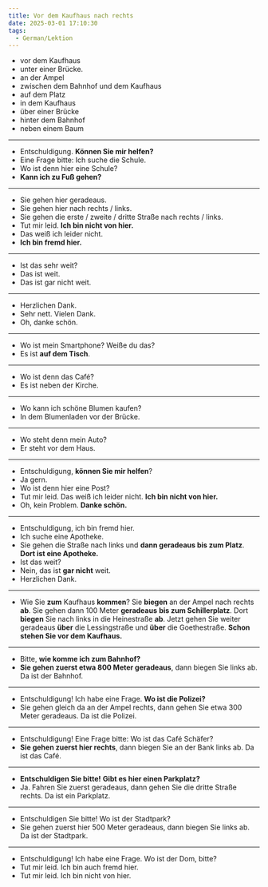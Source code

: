 ```yaml
---
title: Vor dem Kaufhaus nach rechts
date: 2025-03-01 17:10:30
tags:
  - German/Lektion
---
```


- vor dem Kaufhaus
- unter einer Brücke.
- an der Ampel
- zwischen dem Bahnhof und dem Kaufhaus
- auf dem Platz
- in dem Kaufhaus
- über einer Brücke
- hinter dem Bahnhof
- neben einem Baum
---
- Entschuldigung. **Können Sie mir helfen?**
- Eine Frage bitte: Ich suche die Schule.
- Wo ist denn hier eine Schule?
- **Kann ich zu Fuß gehen?**
---
- Sie gehen hier geradeaus.
- Sie gehen hier nach rechts / links.
- Sie gehen die erste / zweite / dritte Straße nach rechts / links.
- Tut mir leid. **Ich bin nicht von hier.**
- Das weiß ich leider nicht.
- **Ich bin fremd hier.**
---
- Ist das sehr weit?
- Das ist weit.
- Das ist gar nicht weit.
---
- Herzlichen Dank.
- Sehr nett. Vielen Dank.
- Oh, danke schön.
---
- Wo ist mein Smartphone? Weiße du das?
- Es ist **auf dem Tisch**.
---
- Wo ist denn das Café?
- Es ist neben der Kirche.
---
- Wo kann ich schöne Blumen kaufen?
- In dem Blumenladen vor der Brücke.
---
- Wo steht denn mein Auto?
- Er steht vor dem Haus.
---
- Entschuldigung, **können Sie mir helfen**?
- Ja gern.
- Wo ist denn hier eine Post?
- Tut mir leid. Das weiß ich leider nicht. **Ich bin nicht von hier.**
- Oh, kein Problem. **Danke schön.**
---
- Entschuldigung, ich bin fremd hier.
- Ich suche eine Apotheke.
- Sie gehen die Straße nach links und **dann geradeaus bis zum Platz**. **Dort ist eine Apotheke.**
- Ist das weit?
- Nein, das ist **gar nicht** weit.
- Herzlichen Dank.
---
- Wie Sie **zum** Kaufhaus **kommen**? Sie **biegen** an der Ampel nach rechts **ab**. Sie gehen dann 100 Meter **geradeaus** **bis zum Schillerplatz**. Dort **biegen** Sie nach links in die Heinestraße **ab**. Jetzt gehen Sie weiter geradeaus **über** die Lessingstraße und **über** die Goethestraße. **Schon stehen Sie vor dem Kaufhaus.**
---
- Bitte, **wie komme ich zum Bahnhof?**
- **Sie gehen zuerst etwa 800 Meter geradeaus**, dann biegen Sie links ab. Da ist der Bahnhof.
---
- Entschuldigung! Ich habe eine Frage. **Wo ist die Polizei?**
- Sie gehen gleich da an der Ampel rechts, dann gehen Sie etwa 300 Meter geradeaus. Da ist die Polizei.
---
- Entschuldigung! Eine Frage bitte: Wo ist das Café Schäfer?
- **Sie gehen zuerst hier rechts**, dann biegen Sie an der Bank links ab. Da ist das Café.
---
- **Entschuldigen Sie bitte!** **Gibt es hier einen Parkplatz?**
- Ja. Fahren Sie zuerst geradeaus, dann gehen Sie die dritte Straße rechts. Da ist ein Parkplatz.
---
- Entschuldigen Sie bitte! Wo ist der Stadtpark?
- Sie gehen zuerst hier 500 Meter geradeaus, dann biegen Sie links ab. Da ist der Stadtpark.
---
- Entschuldigung! Ich habe eine Frage. Wo ist der Dom, bitte?
- Tut mir leid. Ich bin auch fremd hier.
- Tut mir leid. Ich bin nicht von hier.
